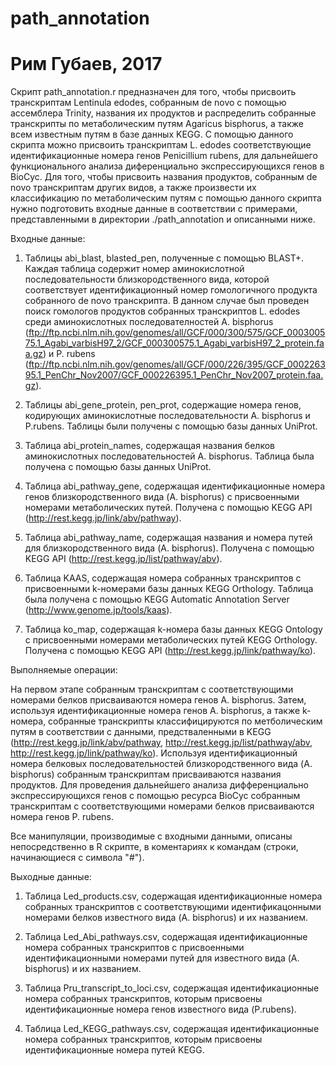# path_annotation
# Рим Губаев, 2017

Скрипт path_annotation.r предназначен для того, чтобы присвоить транскриптам Lentinula edodes, собранным de novo с помощью ассемблера Trinity, названия их продуктов и распределить собранные транскрипты по метаболическим путям Agaricus bisphorus, а также всем известным путям в базе данных KEGG. С помощью данного скрипта можно присвоить транскриптам L. edodes соответствующие идентификационные номера генов Penicillium rubens, для дальнейшего функционального анализа диференциально экспрессирующихся генов в BioCyc.
Для того, чтобы присвоить названия продуктов, собранным de novo транскриптам других видов, а также произвести их классификацию по метаболическим путям с помощью данного скрипта нужно подготовить входные данные в соответствии с примерами, представленными в директории ./path_annotation и описанными ниже.

Входные данные:

1) Таблицы abi_blast, blasted_pen, полученные с помощью BLAST+. Каждая таблица содержит номер аминокислотной последовательности близкородственного вида, которой соответствует идентификационный номер гомологичного продукта собранного de novo транскрипта. В данном случае был проведен поиск гомологов продуктов собранных транскриптов L. edodes среди аминокислотных последователностей A. bisphorus (ftp://ftp.ncbi.nlm.nih.gov/genomes/all/GCF/000/300/575/GCF_000300575.1_Agabi_varbisH97_2/GCF_000300575.1_Agabi_varbisH97_2_protein.faa.gz) и P. rubens (ftp://ftp.ncbi.nlm.nih.gov/genomes/all/GCF/000/226/395/GCF_000226395.1_PenChr_Nov2007/GCF_000226395.1_PenChr_Nov2007_protein.faa.gz).

2) Таблицы abi_gene_protein, pen_prot, содержащие номера генов, кодирующих аминокислотные последовательности A. bisphorus и P.rubens. Таблицы были получены с помощью базы данных UniProt.

3) Таблица abi_protein_names, содержащая названия белков аминокислотных последовательностей A. bisphorus. Таблица была получена с помощью базы данных UniProt.

4) Таблица abi_pathway_gene, содержащая идентификационные номера генов близкородственного вида (A. bisphorus) с присвоенными номерами метаболических путей. Получена c помощью KEGG API (http://rest.kegg.jp/link/abv/pathway).

5) Таблица abi_pathway_name, содержащая названия и номера путей для близкородственного вида (A. bisphorus). Получена c помощью KEGG API (http://rest.kegg.jp/list/pathway/abv).

6) Таблица KAAS, содержащая номера собранных транскриптов с присвоенными k-номерами базы данных KEGG Orthology. Таблица была получена с помощью KEGG Automatic Annotation Server (http://www.genome.jp/tools/kaas).

7) Таблица ko_map, содержащая k-номера базы данных KEGG Ontology с присвоенными номерами метаболических путей KEGG Orthology. Получена c помощью KEGG API (http://rest.kegg.jp/link/pathway/ko).

Выполняемые операции:

На первом этапе собранным транскриптам с соответствующими номерами белков присваиваются номера генов A. bisphorus. Затем, используя идентификационные номера генов A. bisphorus, а также k-номера, собранные транскрипты классифицируются по метболическим путям в соответствии с данными, предстваленными в KEGG (http://rest.kegg.jp/link/abv/pathway, http://rest.kegg.jp/list/pathway/abv, http://rest.kegg.jp/link/pathway/ko).
Используя идентификационный номера белковых последовательностей близкородственного вида (A. bisphorus)  собранным транскриптам присваиваются названия продуктов.
Для проведения дальнейшего анализа дифференциально экспрессирующихся генов с помощью ресурса BioCyc собранным транскриптам с соответствующими номерами белков присваиваются номера генов P. rubens.

Все манипуляции, производимые с входными данными, описаны непосредственно в R скрипте, в коментариях к командам (строки, начинающиеся с символа "#").

Выходные данные:

1) Таблица Led_products.csv, содержащая идентификационные номера собранных транскриптов с соответствующими идентификацонными номерами белков известного вида (A. bisphorus) и их названием.

2) Таблица Led_Abi_pathways.csv, содержащая идентификационные номера собранных транскриптов с присвоенными идентификационными номерами путей для известного вида (A. bisphorus) и их названием.

3) Таблица Pru_transcript_to_loci.csv, содержащая идентификационные номера собранных транскриптов, которым присвоены идентификационные номера генов известного вида (P.rubens).

4) Таблица Led_KEGG_pathways.csv, содержащая идентификационные номера собранных транскриптов, которым присвоены идентификационные номера путей KEGG.
